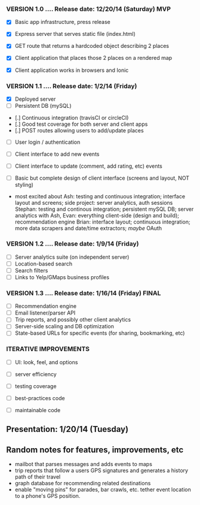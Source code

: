 
### VERSION  1.0 .... Release date:   12/20/14 (Saturday) **MVP**

- [X] Basic app infrastructure, press release
- [X] Express server that serves static file (index.html) 
- [X] GET route that returns a hardcoded object describing 2 places
- [X] Client application that places those 2 places on a rendered map
- [X] Client application works in browsers and Ionic


### VERSION  1.1 .... Release date:   1/2/14 (Friday)

- [X] Deployed server 
- [ ] Persistent DB (mySQL)
- [.] Continuous integration (travisCI or circleCI)
- [.] Good test coverage for both server and client apps
- [.] POST routes allowing users to add/update places
- [ ] User login / authentication
- [ ] Client interface to add new events
- [ ] Client interface to update (comment, add rating, etc) events
- [ ] Basic but complete design of client interface (screens and layout, NOT styling)


- most excited about
  Ash: testing and continuous integration; interface layout and screens; side project: server analytics, auth sessions
  Stephan: testing and continous integration; persistent mySQL DB; server analytics with Ash, 
  Evan: everything client-side (design and build); recommendation engine
  Brian: interface layout; continuous integration; more data scrapers and date/time extractors; *maybe* OAuth


### VERSION  1.2 .... Release date:   1/9/14 (Friday)

- [ ] Server analytics suite (on independent server)
- [ ] Location-based search
- [ ] Search filters
- [ ] Links to Yelp/GMaps business profiles

### VERSION  1.3 .... Release date:   1/16/14 (Friday) **FINAL**

- [ ] Recommendation engine
- [ ] Email listener/parser API
- [ ] Trip reports, and possibly other client analytics
- [ ] Server-side scaling and DB optimization
- [ ] State-based URLs for specific events (for sharing, bookmarking, etc)

### ITERATIVE IMPROVEMENTS

- [ ] UI: look, feel, and options
- [ ] server efficiency
- [ ] testing coverage
- [ ] best-practices code
- [ ] maintainable code


## Presentation: 1/20/14 (Tuesday)


## Random notes for features, improvements, etc

- mailbot that parses messages and adds events to maps
- trip reports that follow a users GPS signatures and generates a history path of their travel
- graph database for recommending related destinations
- enable "moving pins" for parades, bar crawls, etc.  tether event location to a phone's GPS position.

